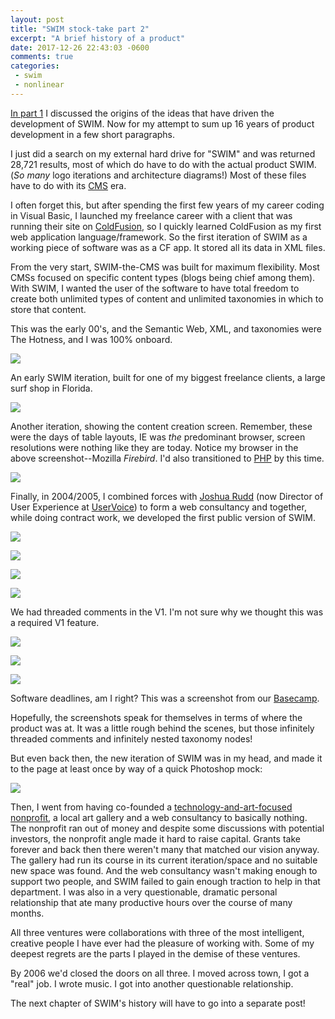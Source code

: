```yaml
---
layout: post
title: "SWIM stock-take part 2"
excerpt: "A brief history of a product"
date: 2017-12-26 22:43:03 -0600
comments: true
categories: 
 - swim
 - nonlinear
---
```


[In part 1]({{site.baseurl}}/2017/12/23/swim-stock-take/) I discussed the origins of the ideas that have driven the development of SWIM. Now for my attempt to sum up 16 years of product development in a few short paragraphs.

I just did a search on my external hard drive for "SWIM" and was returned 28,721 results, most of which do have to do with the actual product SWIM. (_So many_ logo iterations and architecture diagrams!) Most of these files have to do with its [CMS](https://en.wikipedia.org/wiki/Content_management_system) era. 

I often forget this, but after spending the first few years of my career coding in Visual Basic, I launched my freelance career with a client that was running their site on [ColdFusion](https://en.wikipedia.org/wiki/Adobe_ColdFusion), so I quickly learned ColdFusion as my first web application language/framework. So the first iteration of SWIM as a working piece of software was as a CF app. It stored all its data in XML files.

From the very start, SWIM-the-CMS was built for maximum flexibility. Most CMSs focused on specific content types (blogs being chief among them). With SWIM, I wanted the user of the software to have total freedom to create both unlimited types of content and unlimited taxonomies in which to store that content. 

This was the early 00's, and the Semantic Web, XML, and taxonomies were The Hotness, and I was 100% onboard. 

![]({{site.baseurl}}/assets/2017/12/IWS-SWIM-admin-screenshot1.jpg)

An early SWIM iteration, built for one of my biggest freelance clients, a large surf shop in Florida. 

![]({{site.baseurl}}/assets/2017/12/SWIM_capture_newentry_oct04.jpg)

Another iteration, showing the content creation screen. Remember, these were the days of table layouts, IE was _the_ predominant browser, screen resolutions were nothing like they are today. Notice my browser in the above screenshot--Mozilla _Firebird_. I'd also transitioned to [PHP](https://en.wikipedia.org/wiki/PHP) by this time.

![]({{site.baseurl}}/assets/2017/12/)

Finally, in 2004/2005, I combined forces with [Joshua Rudd](http://joshuarudd.com/) (now Director of User Experience at [UserVoice](https://www.uservoice.com/ "He's kind of a big deal")) to form a web consultancy and together, while doing contract work, we developed the first public version of SWIM.

![]({{site.baseurl}}/assets/2017/12/swimproper_screenshot_00.jpg)

![]({{site.baseurl}}/assets/2017/12/swimproper_screenshot_01.jpg)

![]({{site.baseurl}}/assets/2017/12/swimproper_screenshot_02.jpg)

![]({{site.baseurl}}/assets/2017/12/swimproper_screenshot_03.jpg)

We had threaded comments in the V1. I'm not sure why we thought this was a required V1 feature.

![]({{site.baseurl}}/assets/2017/12/swimproper_screenshot_05.jpg)

![]({{site.baseurl}}/assets/2017/12/swimproper_screenshot_06.jpg)

![]({{site.baseurl}}/assets/2017/12/SWIM_31_days_late.png)

Software deadlines, am I right? This was a screenshot from our [Basecamp](https://basecamp.com/).

Hopefully, the screenshots speak for themselves in terms of where the product was at. It was a little rough behind the scenes, but those infinitely threaded comments and infinitely nested taxonomy nodes!

But even back then, the new iteration of SWIM was in my head, and made it to the page at least once by way of a quick Photoshop mock:

![]({{site.baseurl}}/assets/2017/12/SWIMResearch.png)

Then, I went from having co-founded a [technology-and-art-focused nonprofit]({{site.baseurl}}/2016/03/15/goodbye-integration-research/), a local art gallery and a web consultancy to basically nothing. The nonprofit ran out of money and despite some discussions with potential investors, the nonprofit angle made it hard to raise capital. Grants take forever and back then there weren't many that matched our vision anyway. The gallery had run its course in its current iteration/space and no suitable new space was found. And the web consultancy wasn't making enough to support two people, and SWIM failed to gain enough traction to help in that department. I was also in a very questionable, dramatic personal relationship that ate many productive hours over the course of many months. 

All three ventures were collaborations with three of the most intelligent, creative people I have ever had the pleasure of working with. Some of my deepest regrets are the parts I played in the demise of these ventures.

By 2006 we'd closed the doors on all three. I moved across town, I got a "real" job. I wrote music. I got into another questionable relationship.

The next chapter of SWIM's history will have to go into a separate post!
